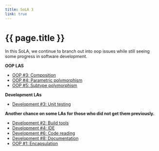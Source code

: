 ```yaml
---
title: SoLA 3
link: true
---
```

# {{ page.title }}

In this SoLA, we continue to branch out into oop issues while still seeing some progress in software development.

**OOP LAS**

* [OOP #3: Composition](https://www.gradescope.com/courses/818402/assignments/4966829)
* [OOP #4: Parametric polymorphism](https://www.gradescope.com/courses/818402/assignments/5012081)
* [OOP #5: Subtype polymorphism](https://www.gradescope.com/courses/818402/assignments/5012093)

**Development LAs**

* [Development #3: Unit testing](https://www.gradescope.com/courses/818402/assignments/5015346)

**Another chance on some LAs for those who did not get them previously.**

* [Development #2: Build tools](https://www.gradescope.com/courses/818402/assignments/5015347)
* [Development #4: IDE](https://www.gradescope.com/courses/818402/assignments/5015348)
* [Development #6: Code reading](https://www.gradescope.com/courses/818402/assignments/5015349)
* [Development #8: Documentation](https://www.gradescope.com/courses/818402/assignments/5015350)
* [OOP #1: Encapsulation](https://www.gradescope.com/courses/818402/assignments/5015351)

